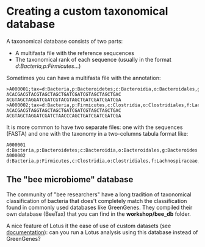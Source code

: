 # Creating a custom taxonomical database

A taxonomical database consists of two parts:
 * A multifasta file with the reference sequcences
 * The taxonomical rank of each sequence (usually in the format _d:Bacteria,p:Firmicutes_...)
 
Sometimes you can have a multifasta file with the annotation:

```
>A000001;tax=d:Bacteria,p:Bacteroidetes;c:Bacteroidia,o:Bacteroidales,g:Bacteroides
ACACGACGTACGTAGCTAGCTGATCGATCGTAGCTAGCTGAC
ACGTAGCTAGGATCGATCGTACGTAGCTGATCGATCGATCGA
>A000002;tax=d:Bacteria,p:Firmicutes,c:Clostridia,o:Clostridiales,f:Lachnospiraceae,g:Roseburia
ACACGACGTAGGTAGCTAGCTGATCGATCGTAGCTAGCTGAC
ACGTAGCTAGGATCGATCTAACCCAGCTGATCGATCGATCGA
```

It is more common to have two separate files: one with the sequences (FASTA) and one with the taxonomy in a two-columns tabula format like:

```
A000001   d:Bacteria,p:Bacteroidetes;c:Bacteroidia,o:Bacteroidales,g:Bacteroides
A000002   d:Bacteria,p:Firmicutes,c:Clostridia,o:Clostridiales,f:Lachnospiraceae,g:Roseburia
```

## The "bee microbiome" database

The community of "bee researchers" have a long tradition of taxonomical classification of bacteria that does't completely match the classification found in commonly used databases like GreenGenes. They compiled their own database (BeeTax) that you can find in the **workshop/bee_db** folder.

A nice feature of Lotus it the ease of use of custom datasets (see [documentation](../docs/lotus.md)): can you run a Lotus analysis using this database instead of GreenGenes?
